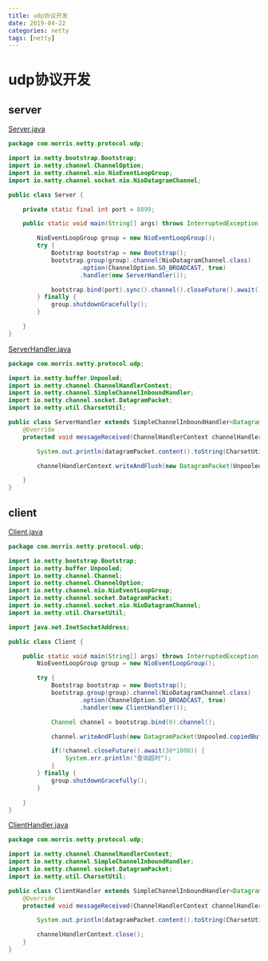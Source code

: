 ```yaml
---
title: udp协议开发
date: 2019-04-22
categories: netty
tags: [netty]
---
```


# udp协议开发

## server
[Server.java](https://gitee.com/morris131/morris-book/blob/master/Java/netty/nettyDemo/src/main/java/com/morris/protocol/udp/Server.java)
```java
package com.morris.netty.protocol.udp;

import io.netty.bootstrap.Bootstrap;
import io.netty.channel.ChannelOption;
import io.netty.channel.nio.NioEventLoopGroup;
import io.netty.channel.socket.nio.NioDatagramChannel;

public class Server {

    private static final int port = 8899;

    public static void main(String[] args) throws InterruptedException {

        NioEventLoopGroup group = new NioEventLoopGroup();
        try {
            Bootstrap bootstrap = new Bootstrap();
            bootstrap.group(group).channel(NioDatagramChannel.class)
                    .option(ChannelOption.SO_BROADCAST, true)
                    .handler(new ServerHandler());

            bootstrap.bind(port).sync().channel().closeFuture().await();
        } finally {
            group.shutdownGracefully();
        }

    }
}
```

[ServerHandler.java](https://gitee.com/morris131/morris-book/blob/master/Java/netty/nettyDemo/src/main/java/com/morris/protocol/udp/ServerHandler.java)
```java
package com.morris.netty.protocol.udp;

import io.netty.buffer.Unpooled;
import io.netty.channel.ChannelHandlerContext;
import io.netty.channel.SimpleChannelInboundHandler;
import io.netty.channel.socket.DatagramPacket;
import io.netty.util.CharsetUtil;

public class ServerHandler extends SimpleChannelInboundHandler<DatagramPacket> {
    @Override
    protected void messageReceived(ChannelHandlerContext channelHandlerContext, DatagramPacket datagramPacket) throws Exception {

        System.out.println(datagramPacket.content().toString(CharsetUtil.UTF_8));

        channelHandlerContext.writeAndFlush(new DatagramPacket(Unpooled.copiedBuffer("hello client", CharsetUtil.UTF_8), datagramPacket.sender()));

    }
}
```

## client
[Client.java](https://gitee.com/morris131/morris-book/blob/master/Java/netty/nettyDemo/src/main/java/com/morris/protocol/udp/Client.java)
```java
package com.morris.netty.protocol.udp;

import io.netty.bootstrap.Bootstrap;
import io.netty.buffer.Unpooled;
import io.netty.channel.Channel;
import io.netty.channel.ChannelOption;
import io.netty.channel.nio.NioEventLoopGroup;
import io.netty.channel.socket.DatagramPacket;
import io.netty.channel.socket.nio.NioDatagramChannel;
import io.netty.util.CharsetUtil;

import java.net.InetSocketAddress;

public class Client {

    public static void main(String[] args) throws InterruptedException {
        NioEventLoopGroup group = new NioEventLoopGroup();

        try {
            Bootstrap bootstrap = new Bootstrap();
            bootstrap.group(group).channel(NioDatagramChannel.class)
                    .option(ChannelOption.SO_BROADCAST, true)
                    .handler(new ClientHandler());

            Channel channel = bootstrap.bind(0).channel();

            channel.writeAndFlush(new DatagramPacket(Unpooled.copiedBuffer("hello server", CharsetUtil.UTF_8), new InetSocketAddress("255.255.255.255", 8899))).sync();

            if(!channel.closeFuture().await(30*1000)) {
                System.err.println("查询超时");
            }
        } finally {
            group.shutdownGracefully();
        }

    }
}
```

[ClientHandler.java](https://gitee.com/morris131/morris-book/blob/master/Java/netty/nettyDemo/src/main/java/com/morris/protocol/udp/ClientHandler.java)
```java
package com.morris.netty.protocol.udp;

import io.netty.channel.ChannelHandlerContext;
import io.netty.channel.SimpleChannelInboundHandler;
import io.netty.channel.socket.DatagramPacket;
import io.netty.util.CharsetUtil;

public class ClientHandler extends SimpleChannelInboundHandler<DatagramPacket> {
    @Override
    protected void messageReceived(ChannelHandlerContext channelHandlerContext, DatagramPacket datagramPacket) throws Exception {

        System.out.println(datagramPacket.content().toString(CharsetUtil.UTF_8));

        channelHandlerContext.close();
    }
}
```





